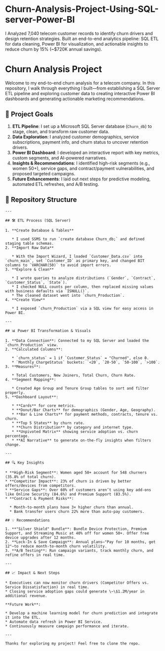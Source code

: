 # Churn-Analysis-Project-Using-SQL-server-Power-BI
I Analyzed 7,040 telecom customer records to identify churn drivers and design retention strategies. Built an end-to-end analytics pipeline: SQL ETL for data cleaning, Power BI for visualization, and actionable insights to reduce churn by 15% (~$720K annual savings).




# Churn Analysis Project

Welcome to my end-to-end churn analysis for a telecom company. In this repository, I walk through everything I built—from establishing a SQL Server ETL pipeline and exploring customer data to creating interactive Power BI dashboards and generating actionable marketing recommendations.

## 🚀 Project Goals

1. **ETL Pipeline**: I set up a Microsoft SQL Server database (`Churn_db`) to stage, clean, and transform raw customer data.
2. **Data Exploration**: I analyzed customer demographics, service subscriptions, payment info, and churn status to uncover retention drivers.
3. **Power BI Dashboard**: I developed an interactive report with key metrics, custom segments, and AI-powered narratives.
4. **Insights & Recommendations**: I identified high-risk segments (e.g., women 50+), service gaps, and contract/payment vulnerabilities, and proposed targeted campaigns.
5. **Future Enhancements**: I laid out next steps for predictive modeling, automated ETL refreshes, and A/B testing.

## 📂 Repository Structure

```
---

## 🛠️ ETL Process (SQL Server)

1. **Create Database & Tables**

   * I used SSMS to run `create database Churn_db;` and defined staging table schemas.
2. **Import Raw Data**

   * With the Import Wizard, I loaded `Customer_Data.csv` into `churn_main`, set `Customer_ID` as primary key, and changed BIT columns to `VARCHAR(50)` to avoid import errors.
3. **Explore & Clean**

   * I wrote queries to analyze distributions (`Gender`, `Contract`, `Customer_Status`, `State`).
   * I checked NULL counts per column, then replaced missing values with business defaults via `ISNULL()`.
   * The cleaned dataset went into `churn_Production`.
4. **Create View**

   * I exposed `churn_Production` via a SQL view for easy access in Power BI.

---

## 📊 Power BI Transformation & Visuals

1. **Data Connection**: Connected to my SQL Server and loaded the `churn_Production` view.
2. **Calculated Columns**:

   * `churn_status` = 1 if `Customer_Status` = "Churned", else 0.
   * `Monthly_ChargeStatus` buckets: `<20`, `20-50`, `50-100`, `>100`.
3. **Measures**:

   * Total Customers, New Joiners, Total Churn, Churn Rate.
4. **Segment Mapping**:

   * Created Age Group and Tenure Group tables to sort and filter properly.
5. **Dashboard Layout**:

   * **Cards** for core metrics.
   * **Donut/Bar Charts** for demographics (Gender, Age, Geography).
   * **Bar & Line Charts** for payment methods, contracts, tenure vs. churn.
   * **Top 5 States** by churn rate.
   * **Churn Distribution** by category and internet type.
   * **Unpivoted Matrix** showing service adoption vs. churn percentage.
   * **AI Narrative** to generate on-the-fly insights when filters change.

---

## 🔍 Key Insights

* **High-Risk Segment**: Women aged 50+ account for 548 churners (35.8% of total churn).
* **Competitor Impact**: 23% of churn is driven by better offers/devices from competitors.
* **Service Gaps**: Over 60% of customers aren’t using key add-ons like Online Security (84.6%) and Premium Support (83.5%).
* **Contract & Payment Risks**:

  * Month-to-month plans have 3× higher churn than annual.
  * Bank transfer users churn 22% more than auto-pay customers.

## 💡 Recommendations

1. **"Silver Shield" Bundle**: Bundle Device Protection, Premium Support, and Streaming Music at 40% off for women 50+. Offer free device upgrades after 12 months.
2. **Lock-In & Save Campaign**: Annual plans—"Pay for 10 months, get 12"—to reduce month-to-month churn volatility.
3. **A/B Testing**: Run campaign variants, track monthly churn, and refine offers in real time.

---

## 📈 Impact & Next Steps

* Executives can now monitor churn drivers (Competitor Offers vs. Service Dissatisfaction) in real time.
* Closing service adoption gaps could generate \~\$1.2M/year in additional revenue.

**Future Work**:

* Develop a machine learning model for churn prediction and integrate it into the ETL.
* Automate data refresh in Power BI Service.
* Continuously measure campaign performance and iterate.

---

Thanks for exploring my project! Feel free to clone the repo.
